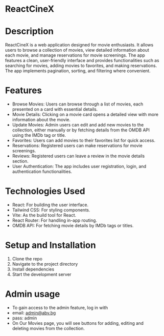 # ReactCineX

# Description
ReactCineX is a web application designed for movie enthusiasts. It allows users to browse a collection of movies, view detailed information about each movie, and manage reservations for movie screenings. The app features a clean, user-friendly interface and provides functionalities such as searching for movies, adding movies to favorites, and making reservations. The app implements pagination, sorting, and filtering where convenient.

# Features
* Browse Movies: Users can browse through a list of movies, each presented on a card with essential details.
* Movie Details: Clicking on a movie card opens a detailed view with more information about the movie.
* Update Movies: Admin users can edit and add new movies to the collection, either manually or by fetching details from the OMDB API using the IMDb tag or title.
* Favorites: Users can add movies to their favorites list for quick access.
* Reservations: Registered users can make reservations for movie screenings.
* Reviews: Registered users can leave a review in the movie details section.
* User Authentication: The app includes user registration, login, and authentication functionalities.

# Technologies Used
* React: For building the user interface.
* Tailwind CSS: For styling components.
* Vite: As the build tool for React.
* React Router: For handling in-app routing.
* OMDB API: For fetching movie details by IMDb tags or titles.

# Setup and Installation
1. Clone the repo
2. Navigate to the project directory
3. Install dependencies
4. Start the development server

# Admin usage
* To gain access to the admin feature, log in with
* email: admin@abv.bg
* pass: admin
* On Our Movies page, you will see buttons for adding, editing and deleting movies from the collection.
